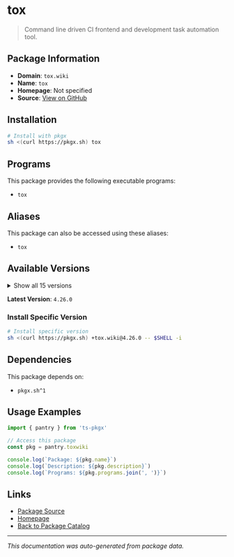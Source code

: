 # tox

> Command line driven CI frontend and development task automation tool.

## Package Information

- **Domain**: `tox.wiki`
- **Name**: `tox`
- **Homepage**: Not specified
- **Source**: [View on GitHub](https://github.com/pkgxdev/pantry/tree/main/projects/tox.wiki/package.yml)

## Installation

```bash
# Install with pkgx
sh <(curl https://pkgx.sh) tox
```

## Programs

This package provides the following executable programs:

- `tox`

## Aliases

This package can also be accessed using these aliases:

- `tox`

## Available Versions

<details>
<summary>Show all 15 versions</summary>

- `4.26.0`, `4.25.0`, `4.24.2`, `4.24.1`, `4.24.0`
- `4.23.2`, `4.23.1`, `4.23.0`, `4.22.0`, `4.21.2`
- `4.21.1`, `4.21.0`, `4.20.0`, `4.19.0`, `4.18.1`

</details>

**Latest Version**: `4.26.0`

### Install Specific Version

```bash
# Install specific version
sh <(curl https://pkgx.sh) +tox.wiki@4.26.0 -- $SHELL -i
```

## Dependencies

This package depends on:

- `pkgx.sh^1`

## Usage Examples

```typescript
import { pantry } from 'ts-pkgx'

// Access this package
const pkg = pantry.toxwiki

console.log(`Package: ${pkg.name}`)
console.log(`Description: ${pkg.description}`)
console.log(`Programs: ${pkg.programs.join(', ')}`)
```

## Links

- [Package Source](https://github.com/pkgxdev/pantry/tree/main/projects/tox.wiki/package.yml)
- [Homepage](#)
- [Back to Package Catalog](../package-catalog.md)

---

*This documentation was auto-generated from package data.*
